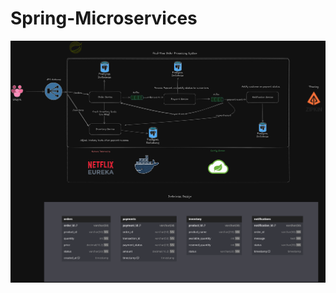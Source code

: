 # Spring-Microservices

![alt text](https://github.com/dogukanozdemir/Spring-Microservices/blob/main/diagrams/architecture.png?raw=true)
